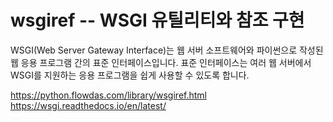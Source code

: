 # wsgiref -- WSGI 유틸리티와 참조 구현

WSGI(Web Server Gateway Interface)는 웹 서버 소프트웨어와 파이썬으로 작성된 웹 응용 프로그램 간의 표준 인터페이스입니다. 표준 인터페이스는 여러 웹 서버에서 WSGI를 지원하는 응용 프로그램을 쉽게 사용할 수 있도록 합니다.   



https://python.flowdas.com/library/wsgiref.html
https://wsgi.readthedocs.io/en/latest/